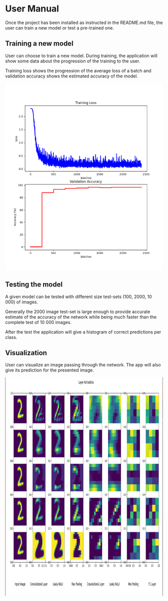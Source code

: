 # User Manual
Once the project has been installed as instructed in the README.md file, the user can train a new model or test a pre-trained one.


## Training a new model
User can choose to train a new model.
During training, the application will show some data about the progression of the training to the user.

Training loss shows the progression of the average loss of a batch and validation accuracy shows the estimated accuracy of the model.

<img src=https://github.com/jooniku/convolutional_neural_network/blob/main/data/training_data_images/25-11-2023-10-38.png height=600 width=550>

## Testing the model
A given model can be tested with different size test-sets (100, 2000, 10 000) of images.

Generally the 2000 image test-set is large enough to provide accurate estimate of the accuracy of the network while being much faster than the complete test of 10 000 images.

After the test the application will give a histogram of correct predictions per class.

## Visualization
User can visualize an image passing through the network.
The app will also give its prediction for the presented image.

<img src=https://github.com/jooniku/convolutional_neural_network/blob/main/Documentation/images/layer_activations_cnn.png height=700 width=800>

